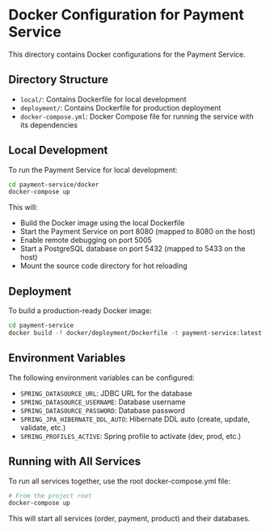 # Docker Configuration for Payment Service

This directory contains Docker configurations for the Payment Service.

## Directory Structure

- `local/`: Contains Dockerfile for local development
- `deployment/`: Contains Dockerfile for production deployment
- `docker-compose.yml`: Docker Compose file for running the service with its dependencies

## Local Development

To run the Payment Service for local development:

```bash
cd payment-service/docker
docker-compose up
```

This will:
- Build the Docker image using the local Dockerfile
- Start the Payment Service on port 8080 (mapped to 8080 on the host)
- Enable remote debugging on port 5005
- Start a PostgreSQL database on port 5432 (mapped to 5433 on the host)
- Mount the source code directory for hot reloading

## Deployment

To build a production-ready Docker image:

```bash
cd payment-service
docker build -f docker/deployment/Dockerfile -t payment-service:latest .
```

## Environment Variables

The following environment variables can be configured:

- `SPRING_DATASOURCE_URL`: JDBC URL for the database
- `SPRING_DATASOURCE_USERNAME`: Database username
- `SPRING_DATASOURCE_PASSWORD`: Database password
- `SPRING_JPA_HIBERNATE_DDL_AUTO`: Hibernate DDL auto (create, update, validate, etc.)
- `SPRING_PROFILES_ACTIVE`: Spring profile to activate (dev, prod, etc.)

## Running with All Services

To run all services together, use the root docker-compose.yml file:

```bash
# From the project root
docker-compose up
```

This will start all services (order, payment, product) and their databases.